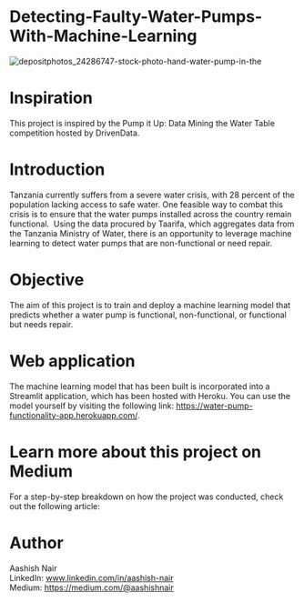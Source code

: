 # Detecting-Faulty-Water-Pumps-With-Machine-Learning

![depositphotos_24286747-stock-photo-hand-water-pump-in-the](https://github.com/anair123/Detecting-Faulty-Water-Pumps-With-Machine-Learning/assets/47230033/7439cb18-24a7-4d3c-9e33-4848b1185034)

# Inspiration
This project is inspired by the Pump it Up: Data Mining the Water Table competition hosted by DrivenData. 

# Introduction

Tanzania currently suffers from a severe water crisis, with 28 percent of the population lacking access to safe water. One feasible way to combat this crisis is to ensure that the water pumps installed across the country remain functional. 
Using the data procured by Taarifa, which aggregates data from the Tanzania Ministry of Water, there is an opportunity to leverage machine learning to detect water pumps that are non-functional or need repair.

# Objective
The aim of this project is to train and deploy a machine learning model that predicts whether a water pump is functional, non-functional, or functional but needs repair.

# Web application
The machine learning model that has been built is incorporated into a Streamlit application, which has been hosted with Heroku. You can use the model yourself by visiting the following link: https://water-pump-functionality-app.herokuapp.com/. 

# Learn more about this project on Medium
For a step-by-step breakdown on how the project was conducted, check out the following article: 

# Author
Aashish Nair  
LinkedIn: www.linkedin.com/in/aashish-nair  
Medium: https://medium.com/@aashishnair
